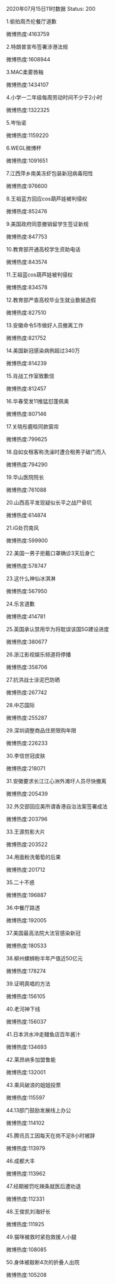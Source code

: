 2020年07月15日11时数据
Status: 200

1.偷拍周杰伦餐厅道歉

微博热度:4163759

2.特朗普宣布签署涉港法规

微博热度:1608944

3.MAC柔雾唇釉

微博热度:1434107

4.小学一二年级每周劳动时间不少于2小时

微博热度:1322325

5.岑怡诺

微博热度:1159220

6.WEGL微博杯

微博热度:1091651

7.江西萍乡南美冻虾包装新冠病毒阳性

微博热度:976600

8.王祖蓝方回应cos葫芦娃被判侵权

微博热度:852476

9.美国政府同意撤销留学生签证新规

微博热度:847753

10.教育部开通高校学生资助电话

微博热度:843574

11.王祖蓝cos葫芦娃被判侵权

微博热度:834578

12.教育部严查高校毕业生就业数据造假

微博热度:827510

13.安徽命令5市做好人员撤离工作

微博热度:821752

14.美国新冠感染病例超过340万

微博热度:814239

15.肖战工作室致歉信

微博热度:812457

16.华春莹发11推猛怼蓬佩奥

微博热度:807146

17.关晓彤鹿晗同款窗帘

微博热度:799625

18.自如女租客称洗澡时遭合租男子破门而入

微博热度:794290

19.华山医院院长

微博热度:761088

20.山西高平发现疑似长平之战尸骨坑

微博热度:614874

21.iG处罚南风

微博热度:599900

22.美国一男子拒戴口罩确诊3天后身亡

微博热度:578747

23.这什么神仙冰淇淋

微博热度:567950

24.乐言道歉

微博热度:414781

25.英国承认禁用华为将耽误该国5G建设进度

微博热度:380677

26.浙江影视娱乐频道将停播

微博热度:358706

27.抗洪战士涂泥巴防晒

微博热度:267742

28.中芯国际

微博热度:255287

29.深圳调整商品住房限购年限

微博热度:226233

30.李信世冠皮肤

微博热度:218071

31.安徽要求长江江心洲外滩圩人员尽快撤离

微博热度:205439

32.外交部回应美所谓香港自治法案签署成法

微博热度:203796

33.王源剪影大片

微博热度:203522

34.用面粉洗葡萄的后果

微博热度:201712

35.二十不惑

微博热度:196887

36.中餐厅路透

微博热度:192005

37.美国最高法院大法官感染新冠

微博热度:180533

38.柳州螺蛳粉半年产值近50亿元

微博热度:178274

39.证明真唱的方法

微博热度:156105

40.老河神下线

微博热度:156037

41.日本洪水冲走鳗鱼店百年酱汁

微博热度:134693

42.莱昂纳多加盟鲁能

微博热度:132001

43.乘风破浪的姐姐投票

微博热度:115597

44.13部门鼓励发展线上办公

微博热度:114102

45.腾讯员工因每天在岗不足8小时被辞

微博热度:113979

46.成都大丰

微博热度:113962

47.经期被罚吃辣条就医后遭劝退

微博热度:112331

48.王俊凯刘海好长

微博热度:111925

49.猫咪被救时紧抱救援人小腿

微博热度:108085

50.身体被敲断4次的折叠人出院

微博热度:105208

